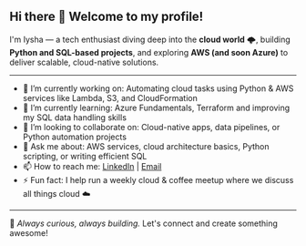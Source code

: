 ## Hi there 👋 Welcome to my profile!

I'm Iysha — a tech enthusiast diving deep into the **cloud world** 🌩️, building **Python and SQL-based projects**, and exploring **AWS (and soon Azure)** to deliver scalable, cloud-native solutions.

---

- 🔭 I’m currently working on: Automating cloud tasks using Python & AWS services like Lambda, S3, and CloudFormation  
- 🌱 I’m currently learning: Azure Fundamentals, Terraform and improving my SQL data handling skills  
- 👯 I’m looking to collaborate on: Cloud-native apps, data pipelines, or Python automation projects  
- 💬 Ask me about: AWS services, cloud architecture basics, Python scripting, or writing efficient SQL  
- 📫 How to reach me: [LinkedIn](https://www.linkedin.com/in/iyshakhan/) | [Email](mailto:iyshakhan75@gmail.com)  
- ⚡ Fun fact: I help run a weekly cloud & coffee meetup where we discuss all things cloud ☁️  

---

📌 *Always curious, always building.* Let's connect and create something awesome!
